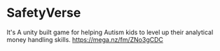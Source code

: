 # SafetyVerse
It's A unity built game for helping Autism kids to level up their analytical money handling skills.
https://mega.nz/fm/ZNo3gCDC
